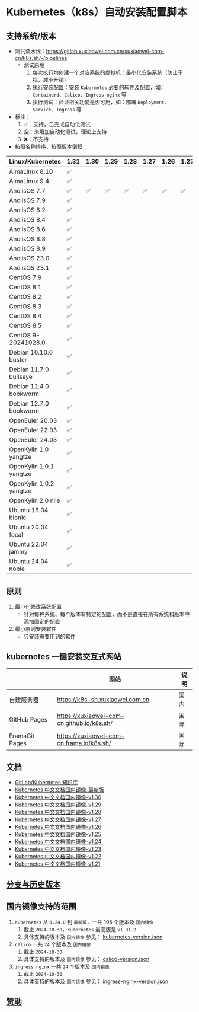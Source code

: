 # Kubernetes（k8s）自动安装配置脚本

## 支持系统/版本

- 测试流水线：https://gitlab.xuxiaowei.com.cn/xuxiaowei-com-cn/k8s.sh/-/pipelines
    - 测试原理
        1. 每次执行均创建一个对应系统的虚拟机：最小化安装系统（防止干扰，减小开销）
        2. 执行安装配置：安装 `Kubernetes` 必要的软件及配置，如：`Containerd`、`Calico`、`Ingress nginx` 等
        3. 执行测试：验证相关功能是否可用，如：部署 `Deployment`、`Service`、`Ingress` 等
- 标注：
    1. ✅：支持，已完成自动化测试
    2. 空：未增加自动化测试，理论上支持
    3. ❌：不支持
- 按照名称排序、按照版本倒叙

| Linux/Kubernetes        | 1.31 | 1.30 | 1.29 | 1.28 | 1.27 | 1.26 | 1.25 | 1.24 |
|-------------------------|------|------|------|------|------|------|------|------|
| AlmaLinux 8.10          | ✅    |      |      |      |      |      |      |      |
| AlmaLinux 9.4           | ✅    |      |      |      |      |      |      | ✅    |
| AnolisOS 7.7            | ✅    | ✅    | ✅    | ✅    | ✅    | ✅    | ✅    | ✅    |
| AnolisOS 7.9            | ✅    |      |      |      |      |      |      | ✅    |
| AnolisOS 8.2            | ✅    |      |      |      |      |      |      |      |
| AnolisOS 8.4            | ✅    |      |      |      |      |      |      |      |
| AnolisOS 8.6            | ✅    |      |      |      |      |      |      |      |
| AnolisOS 8.8            | ✅    |      |      |      |      |      |      |      |
| AnolisOS 8.9            | ✅    |      |      |      |      |      |      |      |
| AnolisOS 23.0           | ✅    |      |      |      |      |      |      |      |
| AnolisOS 23.1           | ✅    |      |      |      |      |      |      |      |
| CentOS 7.9              | ✅    |      |      |      |      |      |      |      |
| CentOS 8.1              | ✅    |      |      |      |      |      |      |      |
| CentOS 8.2              | ✅    |      |      |      |      |      |      |      |
| CentOS 8.3              | ✅    |      |      |      |      |      |      |      |
| CentOS 8.4              | ✅    |      |      |      |      |      |      |      |
| CentOS 8.5              | ✅    |      |      |      |      |      |      |      |
| CentOS 9-20241028.0     | ✅    |      |      |      |      |      |      | ✅    |
| Debian 10.10.0 buster   | ✅    |      |      |      |      |      |      | ✅    |
| Debian 11.7.0 bullseye  | ✅    |      |      |      |      |      |      |      |
| Debian 12.4.0 bookworm  | ✅    |      |      |      |      |      |      |      |
| Debian 12.7.0 bookworm  | ✅    |      |      |      |      |      |      |      |
| OpenEuler 20.03         | ✅    |      |      |      |      |      |      |      |
| OpenEuler 22.03         | ✅    |      |      |      |      |      |      |      |
| OpenEuler 24.03         | ✅    |      |      |      |      |      |      |      |
| OpenKylin 1.0 yangtze   | ✅    |      |      |      |      |      |      |      |
| OpenKylin 1.0.1 yangtze | ✅    |      |      |      |      |      |      |      |
| OpenKylin 1.0.2 yangtze | ✅    |      |      |      |      |      |      |      |
| OpenKylin 2.0 nile      | ✅    |      |      |      |      |      |      |      |
| Ubuntu 18.04 bionic     | ✅    |      |      |      |      |      |      |      |
| Ubuntu 20.04 focal      | ✅    |      |      |      |      |      |      |      |
| Ubuntu 22.04 jammy      | ✅    |      |      |      |      |      |      |      |
| Ubuntu 24.04 noble      | ✅    |      |      |      |      |      |      | ✅    |

## 原则

1. 最小化修改系统配置
    - 针对每种系统、每个版本有特定的配置，而不是直接在所有系统和版本中添加固定的配置
2. 最小原则安装软件
    - 只安装需要用到的软件

## kubernetes 一键安装交互式网站

|                | 网站                                         | 说明 |
|----------------|--------------------------------------------|----|
| 自建服务器          | https://k8s-sh.xuxiaowei.com.cn            | 国内 |
| GitHub Pages   | https://xuxiaowei-com-cn.github.io/k8s.sh/ | 国际 |
| FramaGit Pages | https://xuxiaowei-com-cn.frama.io/k8s.sh/  | 国际 |

## 文档

- [GitLab/Kubernetes 知识库](https://gitlab-k8s.xuxiaowei.com.cn)
- [Kubernetes 中文文档国内镜像-最新版](https://kubernetes.xuxiaowei.com.cn/zh-cn/)
- [Kubernetes 中文文档国内镜像-v1.30](https://kubernetes-v1-30.xuxiaowei.com.cn/zh-cn/)
- [Kubernetes 中文文档国内镜像-v1.29](https://kubernetes-v1-29.xuxiaowei.com.cn/zh-cn/)
- [Kubernetes 中文文档国内镜像-v1.28](https://kubernetes-v1-28.xuxiaowei.com.cn/zh-cn/)
- [Kubernetes 中文文档国内镜像-v1.27](https://kubernetes-v1-27.xuxiaowei.com.cn/zh-cn/)
- [Kubernetes 中文文档国内镜像-v1.26](https://kubernetes-v1-26.xuxiaowei.com.cn/zh-cn/)
- [Kubernetes 中文文档国内镜像-v1.25](https://kubernetes-v1-25.xuxiaowei.com.cn/zh-cn/)
- [Kubernetes 中文文档国内镜像-v1.24](https://kubernetes-v1-24.xuxiaowei.com.cn/zh-cn/)
- [Kubernetes 中文文档国内镜像-v1.23](https://kubernetes-v1-23.xuxiaowei.com.cn/zh-cn/)
- [Kubernetes 中文文档国内镜像-v1.22](https://kubernetes-v1-22.xuxiaowei.com.cn/zh-cn/)
- [Kubernetes 中文文档国内镜像-v1.21](https://kubernetes-v1-21.xuxiaowei.com.cn/zh-cn/)

## [分支与历史版本](history.md)

## 国内镜像支持的范围

1. `Kubernetes` 从 `1.24.0` 到 `最新版`，一共 105 个版本及 `国内镜像`
    1. 截止 `2024-10-30`，`Kubernetes` 最高版是 `v1.31.2`
    2. 具体支持的版本及 `国内镜像` 参见：
       [kubernetes-version.json](https://gitee.com/xuxiaowei-com-cn/k8s.sh/blob/SNAPSHOT/2.0.0/.vitepress/components/json/kubernetes-version.json)
2. `calico` 一共 `24` 个版本及 `国内镜像`
    1. 截止 `2024-10-30`
    2. 具体支持的版本及 `国内镜像` 参见：
       [calico-version.json](https://gitee.com/xuxiaowei-com-cn/k8s.sh/blob/SNAPSHOT/2.0.0/.vitepress/components/json/calico-version.json)
3. `ingress nginx` 一共 `24` 个版本及 `国内镜像`
    1. 截止 `2024-10-30`
    2. 具体支持的版本及 `国内镜像` 参见：
       [ingress-nginx-version.json](https://gitee.com/xuxiaowei-com-cn/k8s.sh/blob/SNAPSHOT/2.0.0/.vitepress/components/json/ingress-nginx-version.json)

## [赞助](https://docs.xuxiaowei.cloud/spring-cloud-xuxiaowei/guide/contributes.html)
